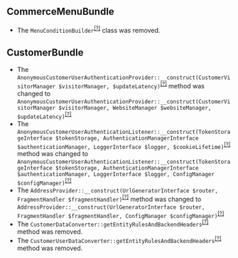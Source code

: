 CommerceMenuBundle
------------------
* The `MenuConditionBuilder`<sup>[[?]](https://github.com/oroinc/customer-portal/tree/2.3.0/src/Oro/Bundle/CommerceMenuBundle/Builder/MenuConditionBuilder.php#L10 "Oro\Bundle\CommerceMenuBundle\Builder\MenuConditionBuilder")</sup> class was removed.

CustomerBundle
--------------
* The `AnonymousCustomerUserAuthenticationProvider::__construct(CustomerVisitorManager $visitorManager, $updateLatency)`<sup>[[?]](https://github.com/oroinc/customer-portal/tree/2.3.0/src/Oro/Bundle/CustomerBundle/Security/AnonymousCustomerUserAuthenticationProvider.php#L27 "Oro\Bundle\CustomerBundle\Security\AnonymousCustomerUserAuthenticationProvider")</sup> method was changed to `AnonymousCustomerUserAuthenticationProvider::__construct(CustomerVisitorManager $visitorManager, WebsiteManager $websiteManager, $updateLatency)`<sup>[[?]](https://github.com/oroinc/customer-portal/tree/2.4.0/src/Oro/Bundle/CustomerBundle/Security/AnonymousCustomerUserAuthenticationProvider.php#L34 "Oro\Bundle\CustomerBundle\Security\AnonymousCustomerUserAuthenticationProvider")</sup>
* The `AnonymousCustomerUserAuthenticationListener::__construct(TokenStorageInterface $tokenStorage, AuthenticationManagerInterface $authenticationManager, LoggerInterface $logger, $cookieLifetime)`<sup>[[?]](https://github.com/oroinc/customer-portal/tree/2.3.0/src/Oro/Bundle/CustomerBundle/Security/Firewall/AnonymousCustomerUserAuthenticationListener.php#L49 "Oro\Bundle\CustomerBundle\Security\Firewall\AnonymousCustomerUserAuthenticationListener")</sup> method was changed to `AnonymousCustomerUserAuthenticationListener::__construct(TokenStorageInterface $tokenStorage, AuthenticationManagerInterface $authenticationManager, LoggerInterface $logger, ConfigManager $configManager)`<sup>[[?]](https://github.com/oroinc/customer-portal/tree/2.4.0/src/Oro/Bundle/CustomerBundle/Security/Firewall/AnonymousCustomerUserAuthenticationListener.php#L52 "Oro\Bundle\CustomerBundle\Security\Firewall\AnonymousCustomerUserAuthenticationListener")</sup>
* The `AddressProvider::__construct(UrlGeneratorInterface $router, FragmentHandler $fragmentHandler)`<sup>[[?]](https://github.com/oroinc/customer-portal/tree/2.3.0/src/Oro/Bundle/CustomerBundle/Layout/DataProvider/AddressProvider.php#L38 "Oro\Bundle\CustomerBundle\Layout\DataProvider\AddressProvider")</sup> method was changed to `AddressProvider::__construct(UrlGeneratorInterface $router, FragmentHandler $fragmentHandler, ConfigManager $configManager)`<sup>[[?]](https://github.com/oroinc/customer-portal/tree/2.4.0/src/Oro/Bundle/CustomerBundle/Layout/DataProvider/AddressProvider.php#L44 "Oro\Bundle\CustomerBundle\Layout\DataProvider\AddressProvider")</sup>
* The `CustomerDataConverter::getEntityRulesAndBackendHeaders`<sup>[[?]](https://github.com/oroinc/customer-portal/tree/2.3.0/src/Oro/Bundle/CustomerBundle/ImportExport/Converter/CustomerDataConverter.php#L26 "Oro\Bundle\CustomerBundle\ImportExport\Converter\CustomerDataConverter::getEntityRulesAndBackendHeaders")</sup> method was removed.
* The `CustomerUserDataConverter::getEntityRulesAndBackendHeaders`<sup>[[?]](https://github.com/oroinc/customer-portal/tree/2.3.0/src/Oro/Bundle/CustomerBundle/ImportExport/Converter/CustomerUserDataConverter.php#L28 "Oro\Bundle\CustomerBundle\ImportExport\Converter\CustomerUserDataConverter::getEntityRulesAndBackendHeaders")</sup> method was removed.


